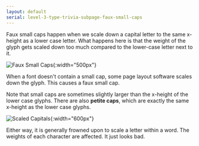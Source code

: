 ```yaml
---
layout: default
serial: level-3-type-trivia-subpage-faux-small-caps
---
```

Faux small caps happen when we scale down a capital letter to the same x-height as a lower case letter. What happens here is that the weight of the glyph gets scaled down too much compared to the lower-case letter next to it.

![Faux Small Caps]({{site.url}}/svg/type-trivia/faux-small-caps.svg "Faux Small Caps"){:width="500px"}

When a font doesn't contain a small cap, some page layout software scales down the glyph. This causes a faux small cap.

Note that small caps are sometimes slightly larger than the x-height of the lower case glyphs. There are also **petite caps**, which are exactly the same x-height as the lower case glyphs.

![Scaled Capitals]({{site.url}}/svg/type-trivia/scaled-capitals.svg "<#title#>"){:width="600px"}

Either way, it is generally frowned upon to scale a letter within a word. The weights of each character are affected. It just looks bad.